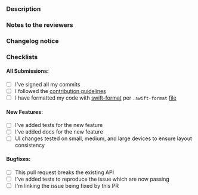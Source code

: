 <!-- Erase any parts of this template not applicable to your Pull Request. -->

### Description

<!-- Describe the purpose of this PR, what's being adding and/or fixed -->

### Notes to the reviewers

<!-- In this section you can include notes directed to the reviewers, like explaining why some parts
of the PR were done in a specific way -->

### Changelog notice

<!-- Notice the release manager should include in the release tag message changelog -->
<!-- See https://keepachangelog.com/en/1.0.0/ for examples -->

### Checklists

#### All Submissions:

* [ ] I've signed all my commits
* [ ] I followed the [contribution guidelines](https://github.com/bitcoindevkit/bdk/blob/master/CONTRIBUTING.md)
* [ ] I have formatted my code with [swift-format](https://github.com/apple/swift-format) per `.swift-format` [file](https://github.com/reez/BDKSwiftExampleWallet/blob/main/.swift-format)

#### New Features:

* [ ] I've added tests for the new feature
* [ ] I've added docs for the new feature
* [ ] UI changes tested on small, medium, and large devices to ensure layout consistency

#### Bugfixes:

* [ ] This pull request breaks the existing API
* [ ] I've added tests to reproduce the issue which are now passing
* [ ] I'm linking the issue being fixed by this PR
